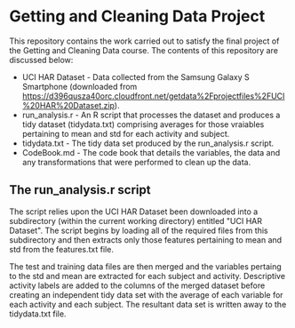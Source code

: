 # Getting and Cleaning Data Project

This repository contains the work carried out to satisfy the final project of the Getting and Cleaning Data course.
The contents of this repository are discussed below:

 * UCI HAR Dataset - Data collected from the Samsung Galaxy S Smartphone (downloaded from https://d396qusza40orc.cloudfront.net/getdata%2Fprojectfiles%2FUCI%20HAR%20Dataset.zip).
 * run_analysis.r - An R script that processes the dataset and produces a tidy dataset (tidydata.txt) comprising averages for those vraiables pertaining to mean and std for each activity and subject.
 * tidydata.txt - The tidy data set produced by the run_analysis.r script.
 * CodeBook.md - The code book that details the variables, the data and any transformations that were performed to clean up the data.
 
 
## The run_analysis.r script

The script relies upon the UCI HAR Dataset been downloaded into a subdirectory (within the current working directory) entitled "UCI HAR Dataset". The script begins by loading all of the required files from this subdirectory and then extracts only those features pertaining to mean and std from the features.txt file.

The test and training data files are then merged and the variables pertaing to the std and mean are extracted for each subject and activity. Descriptive activity labels are added to the columns of the merged dataset before creating an independent tidy data set with the average of each variable for each activity and each subject. The resultant data set is written away to the tidydata.txt file.